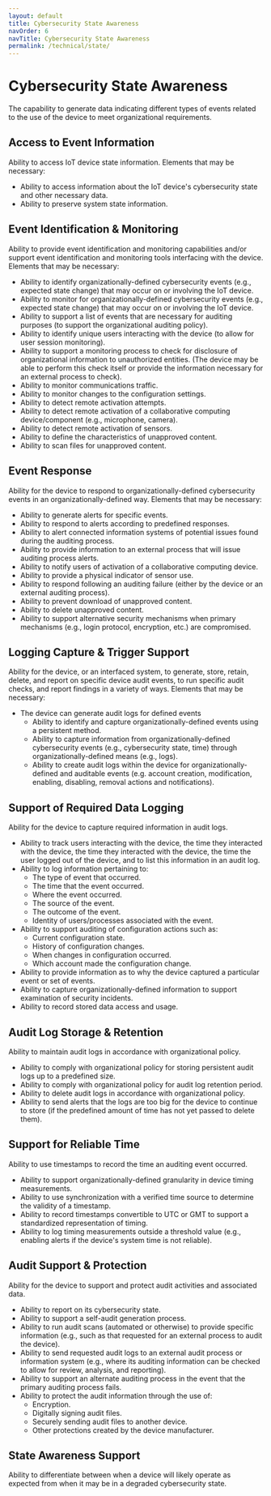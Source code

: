 ```yaml
---
layout: default
title: Cybersecurity State Awareness
navOrder: 6
navTitle: Cybersecurity State Awareness
permalink: /technical/state/
---
```


# Cybersecurity State Awareness
 
The capability to generate data indicating different types of events related to the use of the device to meet organizational requirements.
 
## Access to Event Information
 
Ability to access IoT device state information. Elements that may be necessary:
- Ability to access information about the IoT device's cybersecurity state and other necessary data.
- Ability to preserve system state information.
 
## Event Identification & Monitoring
 
Ability to provide event identification and monitoring capabilities and/or support event identification and monitoring tools interfacing with the device. Elements that may be necessary:
-	Ability to identify organizationally-defined cybersecurity events (e.g., expected state change) that may occur on or involving the IoT device.
-	Ability to monitor for organizationally-defined cybersecurity events (e.g., expected state change) that may occur on or involving the IoT device.
-	Ability to support a list of events that are necessary for auditing purposes (to support the organizational auditing policy).
-	Ability to identify unique users interacting with the device (to allow for user session monitoring).
-	Ability to support a monitoring process to check for disclosure of organizational information to unauthorized entities. (The device may be able to perform this check itself or provide the information necessary for an external process to check).
-	Ability to monitor communications traffic.
-	Ability to monitor changes to the configuration settings.
-	Ability to detect remote activation attempts.
-	Ability to detect remote activation of a collaborative computing device/component (e.g., microphone, camera).
-	Ability to detect remote activation of sensors.
-	Ability to define the characteristics of unapproved content.
-	Ability to scan files for unapproved content.
 
## Event Response
 
Ability for the device to respond to organizationally-defined cybersecurity events in an organizationally-defined way. Elements that may be necessary:
-	Ability to generate alerts for specific events.
-	Ability to respond to alerts according to predefined responses.
-	Ability to alert connected information systems of potential issues found during the auditing process.
-	Ability to provide information to an external process that will issue auditing process alerts.
-	Ability to notify users of activation of a collaborative computing device.
-	Ability to provide a physical indicator of sensor use.
-	Ability to respond following an auditing failure (either by the device or an external auditing process).
-	Ability to prevent download of unapproved content.
-	Ability to delete unapproved content.
-	Ability to support alternative security mechanisms when primary mechanisms (e.g., login protocol, encryption, etc.) are compromised.
 
## Logging Capture & Trigger Support
 
Ability for the device, or an interfaced system, to generate, store, retain, delete, and report on specific device audit events, to run specific audit checks, and report findings in a variety of ways. Elements that may be necessary:
-	The device can generate audit logs for defined events
    - Ability to identify and capture organizationally-defined events using a persistent method.
    - Ability to capture information from organizationally-defined cybersecurity events (e.g., cybersecurity state, time) through organizationally-defined means (e.g., logs).
    - Ability to create audit logs within the device for organizationally-defined and auditable events (e.g. account creation, modification, enabling, disabling, removal actions and notifications).

## Support of Required Data Logging
 
Ability for the device to capture required information in audit logs.
-	Ability to track users interacting with the device, the time they interacted with the device, the time they interacted with the device, the time the user logged out of the device, and to list this information in an audit log.
-	Ability to log information pertaining to:
    - The type of event that occurred.
    - The time that the event occurred.
    - Where the event occurred.
    - The source of the event.
    - The outcome of the event.
    - Identity of users/processes associated with the event.
-	Ability to support auditing of configuration actions such as:
    - Current configuration state.
    - History of configuration changes.
    - When changes in configuration occurred.
    - Which account made the configuration change.
-	Ability to provide information as to why the device captured a particular event or set of events.
-	Ability to capture organizationally-defined information to support examination of security incidents.
-	Ability to record stored data access and usage.
 
## Audit Log Storage & Retention
 
Ability to maintain audit logs in accordance with organizational policy.
-	Ability to comply with organizational policy for storing persistent audit logs up to a predefined size.
-	Ability to comply with organizational policy for audit log retention period.
-	Ability to delete audit logs in accordance with organizational policy.
-	Ability to send alerts that the logs are too big for the device to continue to store (if the predefined amount of time has not yet passed to delete them).
 
## Support for Reliable Time
 
Ability to use timestamps to record the time an auditing event occurred.
-	Ability to support organizationally-defined granularity in device timing measurements.
-	Ability to use synchronization with a verified time source to determine the validity of a timestamp.
-	Ability to record timestamps convertible to UTC or GMT to support a standardized representation of timing.
-	Ability to log timing measurements outside a threshold value (e.g., enabling alerts if the device's system time is not reliable).

## Audit Support & Protection
 
Ability for the device to support and protect audit activities and associated data.
-	Ability to report on its cybersecurity state.
-	Ability to support a self-audit generation process.
-	Ability to run audit scans (automated or otherwise) to provide specific information (e.g., such as that requested for an external process to audit the device).
-	Ability to send requested audit logs to an external audit process or information system (e.g., where its auditing information can be checked to allow for review, analysis, and reporting).
-	Ability to support an alternate auditing process in the event that the primary auditing process fails.
-	Ability to protect the audit information through the use of:
    -	Encryption.
    -	Digitally signing audit files.
    -	Securely sending audit files to another device.
    -	Other protections created by the device manufacturer.

## State Awareness Support
 
Ability to differentiate between when a device will likely operate as expected from when it may be in a degraded cybersecurity state. 
 
